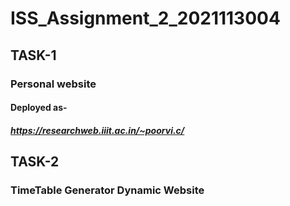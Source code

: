 # ISS_Assignment_2_2021113004

## TASK-1
### Personal website
#### Deployed as-
##### https://researchweb.iiit.ac.in/~poorvi.c/

## TASK-2
### TimeTable Generator Dynamic Website
